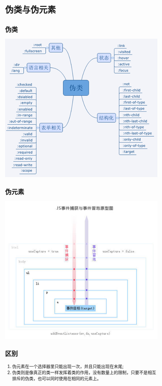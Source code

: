 # 伪类与伪元素

## 伪类

![](../.gitbook/assets/image%20%28161%29.png)

## 伪元素

![](../.gitbook/assets/image%20%2844%29.png)

## 区别

1. 伪元素在一个选择器里只能出现一次，并且只能出现在末尾;
2. 伪类则是像真正的类一样发挥着类的作用，没有数量上的限制，只要不是相互排斥的伪类，也可以同时使用在相同的元素上。

